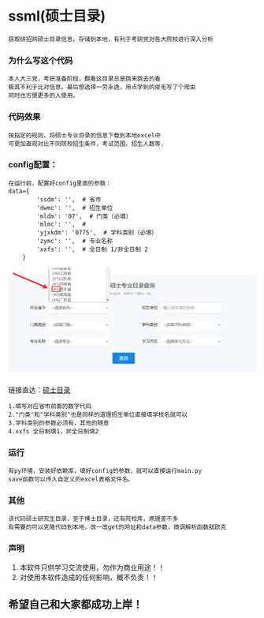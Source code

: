# ssml(硕士目录)
    获取研招网硕士目录信息，存储到本地，有利于考研党对各大院校进行深入分析

### 为什么写这个代码
    本人大三党，考研准备阶段，翻看这目录总是跳来跳去的看
    极其不利于比对信息。最后想选择一劳永逸，用点学到的皮毛写了个爬虫
    同时也方便更多的人使用。

### 代码效果
    按指定的规则，将硕士专业目录的信息下载到本地excel中
    可更加直观对比不同院校招生条件，考试范围，招生人数等.

### config配置：
    在运行前，配置好config里面的参数：
    data={
            'ssdm': '',  # 省市
            'dwmc': '',  # 招生单位
            'mldm': '07',  # 门类（必填）
            'mlmc': '',  #
            'yjxkdm': '0775',  # 学科类别（必填）
            'zymc': '',  # 专业名称
            'xxfs': '',  # 全日制 1/非全日制 2
        }  
    
<img src="./img/0.jpg"/>


链接直达：[硕士目录](https://yz.chsi.com.cn/zsml/zyfx_search.jsp)

    1.填写对应省市前面的数字代码
    2."门类"和"学科类别"也是同样的道理招生单位直接填学校名就可以
    3.学科类别的参数必须有，其他的随意
    4.xxfs 全日制填1，非全日制填2
    
### 运行
    有py环境，安装好依赖库，填好config的参数，就可以直接运行main.py
    save函数可以传入自定义的excel表格文件名。

### 其他
    该代码硕士研究生目录，至于博士目录，还有院校库，原理差不多
    有需要的可以克隆代码到本地，改一改get的网址和data参数，微调解析函数就欧克
    
### 声明

1. 本软件只供学习交流使用，勿作为商业用途！！
2. 对使用本软件造成的任何影响，概不负责！！


## 希望自己和大家都成功上岸！
